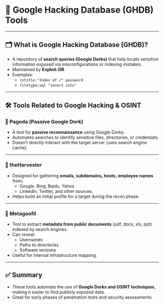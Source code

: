
# 🔎  Google Hacking Database (GHDB) Tools

---

## 🗂 What is Google Hacking Database (GHDB)?
- A repository of **search queries (Google Dorks)** that help locate sensitive information exposed via misconfigurations or indexing mistakes.
- Maintained by **Exploit-DB**.
- Examples:
  - `intitle:"Index of /" password`
  - `filetype:sql "insert into"`

---

## 🛠 Tools Related to Google Hacking & OSINT

### 🐼 Pagoda (Passive Google Dork)
- A tool for **passive reconnaissance** using Google Dorks.
- Automates searches to identify sensitive files, directories, or credentials.
- Doesn’t directly interact with the target server (uses search engine cache).

---

### 🐾 theHarvester
- Designed for gathering **emails, subdomains, hosts, employee names** from:
  - Google, Bing, Baidu, Yahoo
  - LinkedIn, Twitter, and other sources.
- Helps build an initial profile for a target during the recon phase.

---

### 📂 Metagoofil
- Tool to extract **metadata from public documents** (pdf, docx, xls, ppt) indexed by search engines.
- Can reveal:
  - Usernames
  - Paths to directories
  - Software versions
- Useful for internal infrastructure mapping.

---

## ✅ Summary

- These tools automate the use of **Google Dorks and OSINT techniques**, making it easier to find publicly exposed data.
- Great for early phases of penetration tests and security assessments.
